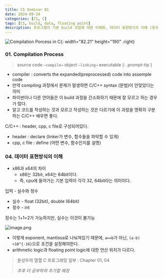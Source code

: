 ```yaml
---
title: CS Seminar 01
date: 2024-09-24
categories: [CS, C]
tags: [CS, build, data, floating point]
description: 프로그램의 기본 build 과정에 대한 이해와, 데이터 표현방식의 이해 (정수와 실수의 표현방식)
---
```



![Compilation Porcess in C](https://d2jdgazzki9vjm.cloudfront.net/cpages/images/compilation-process-in-c3.png){: width="82.21" height="190" .right}

### 01. Compilation Process 
> source code `—compile→` object `—linking→` executable {: .prompt-tip }


- compiler : converts the expanded(preprocessed) code into assemple code
- 만약 compiling 과정에서 문제가 말생하면 C/C++ syntax (문법)이 안맞았다는 의미
- 파이썬이나 다른 언어들은 이 build 과정을 간소화하기 때문에 잘 모르고 하는 경우가 많다.
- 알고 코드를 작성하는 것과 모르고 작성하는 것은 다르기에 이 과정을 명확히 구분하는 C/C++ 배우면 좋다.

C/C++ : header, cpp, c file로 구성되어있다. 

- header : declare (linker가 변수, 함수들을 파악할 수 있게)
- cpp, c file : define (어떤 변수, 함수인지를 설명)

### 04. 데이터 표현방식의 이해 

- x86과 x64의 차이
    - x86는 32bit, x64는 64bit이다.
    - 즉, cpu에 들어가는 기본 입력이 각각 32, 64bit라는 의미이다.

입력 - 실수와 정수

- 실수 - float (32bit), double (64bit)
- 정수 - int

정수는 1+1=2가 가능하지만, 실수는 이것이 불가능

![image.png](https://www.puntoflotante.net/IEEE-754-ENGLISH.jpg)

- 이렇게 exponent, mantissa로 나눠져있기 때문에, `a==b`가 아닌, `(a-b)<10^{-16}`으로 조건을 설정해야한다.
- arithmetic logic과 floating point logic에 대한 연산 위치가 다르다.

  
> 윤성우의 열혈 C 프로그래밍 일부 : Chapter 01, 04
>
> _추후 더 공부하여 추가할 예정_
